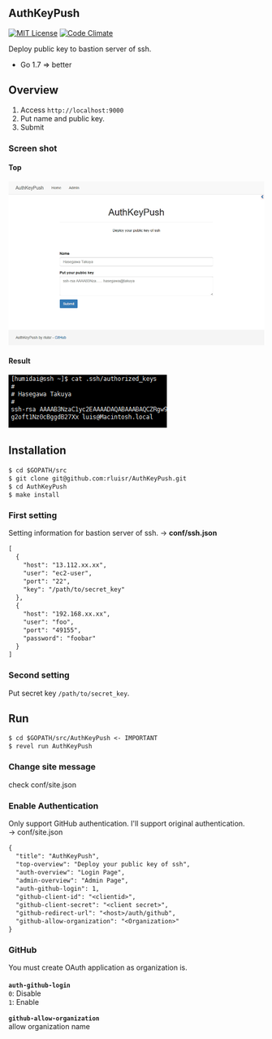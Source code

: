 ## AuthKeyPush
[![MIT License](http://img.shields.io/badge/license-MIT-blue.svg?style=flat)](LICENSE)
[![Code Climate](https://codeclimate.com/github/rluisr/AuthKeyPush/badges/gpa.svg)](https://codeclimate.com/github/rluisr/AuthKeyPush)  

Deploy public key to bastion server of ssh.  
- Go 1.7 => better

## Overview
1. Access `http://localhost:9000`
2. Put name and public key.
3. Submit

### Screen shot
#### Top
![top](./public/img/top.png)

#### Result
![result](./public/img/result.png)

## Installation
```
$ cd $GOPATH/src
$ git clone git@github.com:rluisr/AuthKeyPush.git
$ cd AuthKeyPush
$ make install
```

### First setting
Setting information for bastion server of ssh. -> **conf/ssh.json**
```
[
  {
    "host": "13.112.xx.xx",
    "user": "ec2-user",
    "port": "22",
    "key": "/path/to/secret_key"
  },
  {
    "host": "192.168.xx.xx",
    "user": "foo",
    "port": "49155",
    "password": "foobar"
  }
]
```

### Second setting
Put secret key `/path/to/secret_key`.

## Run
```
$ cd $GOPATH/src/AuthKeyPush <- IMPORTANT
$ revel run AuthKeyPush
```

### Change site message
check conf/site.json

### Enable Authentication
Only support GitHub authentication. I'll support original authentication.  
-> conf/site.json
```
{
  "title": "AuthKeyPush",
  "top-overview": "Deploy your public key of ssh",
  "auth-overview": "Login Page",
  "admin-overview": "Admin Page",
  "auth-github-login": 1,
  "github-client-id": "<clientid>",
  "github-client-secret": "<client secret>",
  "github-redirect-url": "<host>/auth/github",
  "github-allow-organization": "<Organization>"
}
```

### GitHub
You must create OAuth application as organization is.  
<br>
**`auth-github-login`**  
`0`: Disable  
`1`: Enable

**`github-allow-organization`**  
allow organization name